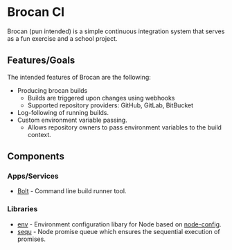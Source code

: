 # Brocan CI

Brocan (pun intended) is a simple continuous integration system that serves as a fun exercise and a school project.

## Features/Goals

The intended features of Brocan are the following:

  * Producing brocan builds
    * Builds are triggered upon changes using webhooks
    * Supported repository providers: GitHub, GitLab, BitBucket
  * Log-following of running builds.
  * Custom environment variable passing.
    * Allows repository owners to pass environment variables to the build context.


## Components

### Apps/Services

  * [Bolt](bolt) - Command line build runner tool.

### Libraries

  * [env](env) - Environment configuration libary for Node based on [node-config](https://github.com/lorenwest/node-config).
  * [sequ](sequ) - Node promise queue which ensures the sequential execution of promises.
